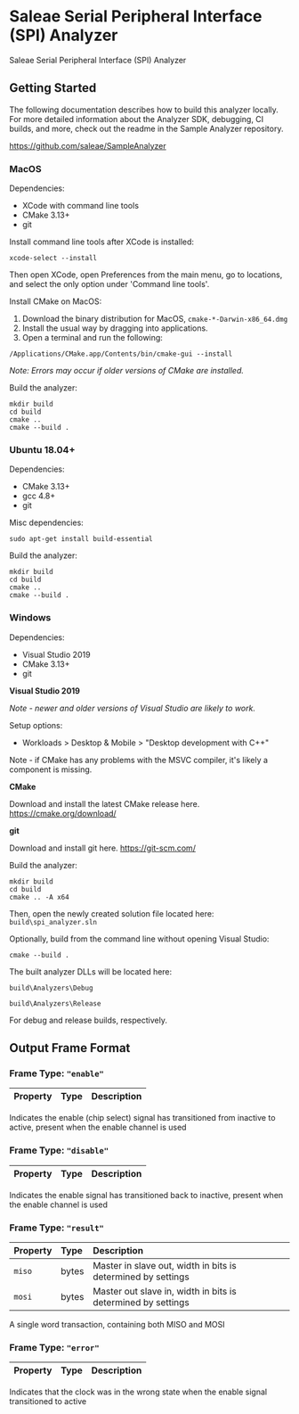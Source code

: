 # Saleae Serial Peripheral Interface (SPI) Analyzer

Saleae Serial Peripheral Interface (SPI) Analyzer

## Getting Started

The following documentation describes how to build this analyzer locally. For more detailed information about the Analyzer SDK, debugging, CI builds, and more, check out the readme in the Sample Analyzer repository.

https://github.com/saleae/SampleAnalyzer

### MacOS

Dependencies:

- XCode with command line tools
- CMake 3.13+
- git

Install command line tools after XCode is installed:

```
xcode-select --install
```

Then open XCode, open Preferences from the main menu, go to locations, and select the only option under 'Command line tools'.

Install CMake on MacOS:

1. Download the binary distribution for MacOS, `cmake-*-Darwin-x86_64.dmg`
2. Install the usual way by dragging into applications.
3. Open a terminal and run the following:

```
/Applications/CMake.app/Contents/bin/cmake-gui --install
```

_Note: Errors may occur if older versions of CMake are installed._

Build the analyzer:

```
mkdir build
cd build
cmake ..
cmake --build .
```

### Ubuntu 18.04+

Dependencies:

- CMake 3.13+
- gcc 4.8+
- git

Misc dependencies:

```
sudo apt-get install build-essential
```

Build the analyzer:

```
mkdir build
cd build
cmake ..
cmake --build .
```

### Windows

Dependencies:

- Visual Studio 2019
- CMake 3.13+
- git

**Visual Studio 2019**

_Note - newer and older versions of Visual Studio are likely to work._

Setup options:

- Workloads > Desktop & Mobile > "Desktop development with C++"

Note - if CMake has any problems with the MSVC compiler, it's likely a component is missing.

**CMake**

Download and install the latest CMake release here.
https://cmake.org/download/

**git**

Download and install git here.
https://git-scm.com/

Build the analyzer:

```
mkdir build
cd build
cmake .. -A x64
```

Then, open the newly created solution file located here: `build\spi_analyzer.sln`

Optionally, build from the command line without opening Visual Studio:

```
cmake --build .
```

The built analyzer DLLs will be located here:

`build\Analyzers\Debug`

`build\Analyzers\Release`

For debug and release builds, respectively.


## Output Frame Format
  
### Frame Type: `"enable"`

| Property | Type | Description |
| :--- | :--- | :--- |


Indicates the enable (chip select) signal has transitioned from inactive to active, present when the enable channel is used

### Frame Type: `"disable"`

| Property | Type | Description |
| :--- | :--- | :--- |


Indicates the enable signal has transitioned back to inactive, present when the enable channel is used

### Frame Type: `"result"`

| Property | Type | Description |
| :--- | :--- | :--- |
| `miso` | bytes | Master in slave out, width in bits is determined by settings |
| `mosi` | bytes | Master out slave in, width in bits is determined by settings |

A single word transaction, containing both MISO and MOSI

### Frame Type: `"error"`

| Property | Type | Description |
| :--- | :--- | :--- |


Indicates that the clock was in the wrong state when the enable signal transitioned to active

